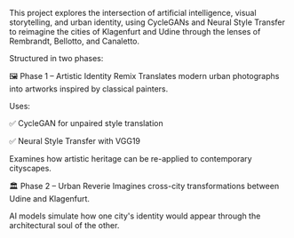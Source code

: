 This project explores the intersection of artificial intelligence, visual storytelling, and urban identity, using CycleGANs and Neural Style Transfer to reimagine the cities of Klagenfurt and Udine through the lenses of Rembrandt, Bellotto, and Canaletto.

Structured in two phases:

🖼️ Phase 1 – Artistic Identity Remix
Translates modern urban photographs into artworks inspired by classical painters.

Uses:

✅ CycleGAN for unpaired style translation

✅ Neural Style Transfer with VGG19

Examines how artistic heritage can be re-applied to contemporary cityscapes.

🏛️ Phase 2 – Urban Reverie
Imagines cross-city transformations between Udine and Klagenfurt.

AI models simulate how one city's identity would appear through the architectural soul of the other.

